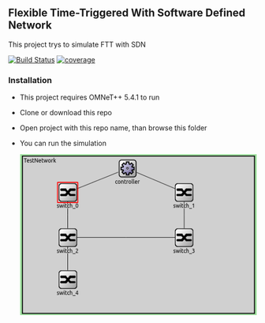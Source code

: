 ## Flexible Time-Triggered With Software Defined Network

This project trys to simulate FTT with SDN

[![Build Status](https://travis-ci.org/joemccann/dillinger.svg?branch=master)](https://travis-ci.org/joemccann/dillinger)
[![coverage](https://img.shields.io/badge/coverage-100%25-brightgreen.svg)](https://gocover.io/github.com/schollz/progressbar)
### Installation
- This project requires OMNeT++ 5.4.1 to run
- Clone or download this repo
- Open project with this repo name, than browse this folder
- You can run the simulation

	![](example.gif)
